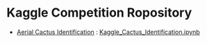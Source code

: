 # Kaggle Competition Ropository

* [Aerial Cactus Identification](https://www.kaggle.com/competitions/aerial-cactus-identification) : [Kaggle_Cactus_Identification.ipynb](https://github.com/Byeon-MJ/Kaggle_Repo/blob/main/Kaggle_Cactus_Identification.ipynb)
